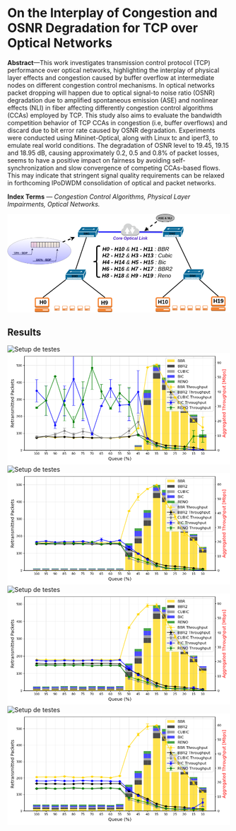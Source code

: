 # On the Interplay of Congestion and OSNR Degradation for TCP over Optical Networks

**Abstract**—This work investigates transmission control protocol (TCP) performance over optical networks, highlighting the
interplay of physical layer effects and congestion caused by buffer overflow at intermediate nodes on different congestion
control mechanisms. In optical networks packet dropping will happen due to optical signal-to noise ratio (OSNR) degradation
due to amplified spontaneous emission (ASE) and nonlinear effects (NLI) in fiber affecting differently congestion control
algorithms (CCAs) employed by TCP. This study also aims to evaluate the bandwidth competition behavior of TCP CCAs
in congestion (i.e, buffer overflows) and discard due to bit error rate caused by OSNR degradation. Experiments were
conducted using Mininet-Optical, along with Linux tc and iperf3, to emulate real world conditions. The degradation of
OSNR level to 19.45, 19.15 and 18.95 dB, causing approximately 0.2, 0.5 and 0.8% of packet losses, seems to have a positive
impact on fairness by avoiding self-synchronization and slow convergence of competing CCAs-based flows. This may indicate
that stringent signal quality requirements can be relaxed in forthcoming IPoDWDM consolidation of optical and packet
networks.

**Index Terms** — *Congestion Control Algorithms, Physical Layer Impairments, Optical Networks.*

![Setup de testes](Images/Diagram_CC_TCP_BW2.png)

## Results
![Setup de testes](Images/Throughput_00_loss.png)
![Setup de testes](Images/Retr_00_loss.png)
![Setup de testes](Images/Throughput_02_loss.png)
![Setup de testes](Images/Retr_02_loss.png)
![Setup de testes](Images/Throughput_05_loss.png)
![Setup de testes](Images/Retr_05_loss.png)
![Setup de testes](Images/Throughput_08_loss.png)
![Setup de testes](Images/Retr_08_loss.png)
